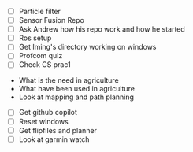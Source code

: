 - [ ] Particle filter
- [ ] Sensor Fusion Repo
- [ ] Ask Andrew how his repo work and how he started
- [ ] Ros setup
- [ ] Get Iming's directory working on windows
- [ ]  Profcom quiz
- [ ] Check CS prac1

- What is the need in agriculture
- What have been used in agriculture
- Look at mapping and path planning

- [ ] Get github copilot
- [ ] Reset windows
- [ ] Get flipfiles and planner
- [ ] Look at garmin watch